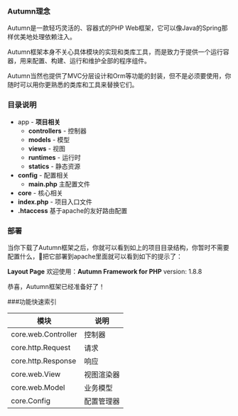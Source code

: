 ### Autumn理念

Autumn是一款轻巧灵活的、容器式的PHP Web框架，它可以像Java的Spring那样优美地处理依赖注入。

Autumn框架本身不关心具体模块的实现和类库工具，而是致力于提供一个运行容器，用来配置、构建、运行和维护全部的程序组件。

Autumn当然也提供了MVC分层设计和Orm等功能的封装，但不是必须要使用，你随时可以用你更熟悉的类库和工具来替换它们。

### 目录说明

* app - __项目相关__
    * __controllers__ - 控制器
    * __models__ - 模型
    * __views__ - 视图
    * __runtimes__ - 运行时
    * __statics__ - 静态资源
* __config__ - 配置相关
    * __main.php__ 主配置文件
* __core__ - 核心相关
* __index.php__ - 项目入口文件
* __.htaccess__ 基于apache的友好路由配置

### 部署

当你下载了Autumn框架之后，你就可以看到如上的项目目录结构，你暂时不需要配置什么，把它部署到apache里面就可以看到如下的提示了：

__Layout Page__
欢迎使用：__Autumn Framework for PHP__
version: 1.8.8

恭喜，Autumn框架已经准备好了！

###功能快速索引

模块|说明
-|-
core.web.Controller|控制器
core.http.Request|请求
core.http.Response|响应
core.web.View|视图渲染器
core.web.Model|业务模型
core.Config|配置管理器